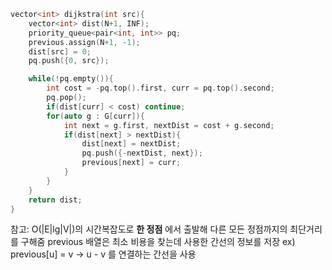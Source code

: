 ```cpp
vector<int> dijkstra(int src){
    vector<int> dist(N+1, INF);
    priority_queue<pair<int, int>> pq;
    previous.assign(N+1, -1);
    dist[src] = 0;
    pq.push({0, src});

    while(!pq.empty()){
        int cost = -pq.top().first, curr = pq.top().second;
        pq.pop();
        if(dist[curr] < cost) continue;
        for(auto g : G[curr]){
            int next = g.first, nextDist = cost + g.second;
            if(dist[next] > nextDist){
                dist[next] = nextDist;
                pq.push({-nextDist, next});
                previous[next] = curr;
            }
        }
    }
    return dist;
}
```

참고: O(|E|lg|V|)의 시간복잡도로 **한 정점** 에서 출발해 다른 모든 정점까지의 최단거리를 구해줌
previous 배열은 최소 비용을 찾는데 사용한 간선의 정보를 저장
ex) previous[u] = v -> u - v 를 연결하는 간선을 사용
